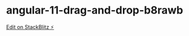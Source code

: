 # angular-11-drag-and-drop-b8rawb

[Edit on StackBlitz ⚡️](https://stackblitz.com/edit/angular-11-drag-and-drop-b8rawb)